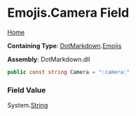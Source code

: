# Emojis\.Camera Field

[Home](../../../README.md)

**Containing Type**: [DotMarkdown](../../README.md)\.[Emojis](../README.md)

**Assembly**: DotMarkdown\.dll

```csharp
public const string Camera = ":camera:"
```

### Field Value

System\.[String](https://docs.microsoft.com/en-us/dotnet/api/system.string)